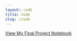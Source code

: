 ```yaml
---
layout: code
title: Code
slug: /code
---
```


[View My Final Project Notebook](https://github.com/Thomasstycke/Thomasstycke.github.io/blob/main/FinalProjectFinal.ipynb)

